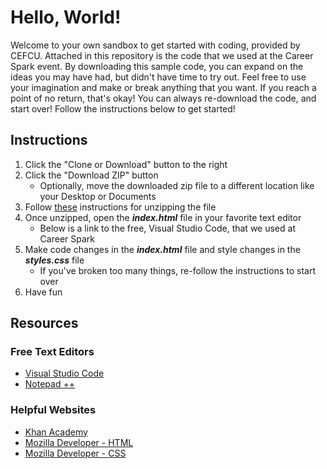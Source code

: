# Hello, World!

<p>Welcome to your own sandbox to get started with coding, provided by CEFCU.  Attached in this repository
is the code that we used at the Career Spark event. By downloading this sample code, you can
expand on the ideas you may have had, but didn't have time to try out.  Feel free to use your imagination and make or
break anything that you want. If you reach a point of no return, that's okay!  You can always re-download the code,
and start over! Follow the instructions below to get started!

## Instructions
1. Click the "Clone or Download" button to the right
2. Click the "Download ZIP" button
    * Optionally, move the downloaded zip file to a different location like your Desktop or Documents
3. Follow [these](https://support.microsoft.com/en-us/help/4028088/windows-zip-and-unzip-files)
instructions for unzipping the file
4. Once unzipped, open the **_index.html_** file in your favorite text editor
    * Below is a link to the free, Visual Studio Code, that we used at Career Spark
5. Make code changes in the **_index.html_** file and style changes in the **_styles.css_** file
    * If you've broken too many things, re-follow the instructions to start over
6. Have fun

## Resources
### Free Text Editors
* [Visual Studio Code](https://code.visualstudio.com/)
* [Notepad ++](https://notepad-plus-plus.org/)

### Helpful Websites
* [Khan Academy](https://notepad-plus-plus.org/)
* [Mozilla Developer - HTML](https://developer.mozilla.org/en-US/docs/Web/HTML)
* [Mozilla Developer - CSS](https://developer.mozilla.org/en-US/docs/Web/CSS)
